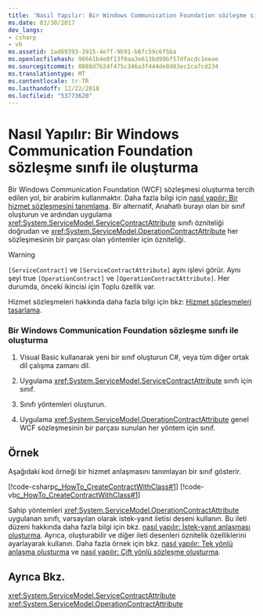 ```yaml
---
title: 'Nasıl Yapılır: Bir Windows Communication Foundation sözleşme sınıfı ile oluşturma'
ms.date: 03/30/2017
dev_langs:
- csharp
- vb
ms.assetid: 1ad69393-3915-4e7f-9b91-b6fc59c6f5ba
ms.openlocfilehash: 90661b4e8f13f0aa3e613bd99bf57dfacdc1eeae
ms.sourcegitcommit: 0888d7b24f475c346a3f444de8d83ec1ca7cd234
ms.translationtype: MT
ms.contentlocale: tr-TR
ms.lasthandoff: 12/22/2018
ms.locfileid: "53773620"
---
```

# <a name="how-to-create-a-windows-communication-foundation-contract-with-a-class"></a>Nasıl Yapılır: Bir Windows Communication Foundation sözleşme sınıfı ile oluşturma
Bir Windows Communication Foundation (WCF) sözleşmesi oluşturma tercih edilen yol, bir arabirim kullanmaktır. Daha fazla bilgi için [nasıl yapılır: Bir hizmet sözleşmesini tanımlama](../../../../docs/framework/wcf/how-to-define-a-wcf-service-contract.md). Bir alternatif, Anahatlı burayı olan bir sınıf oluşturun ve ardından uygulama <xref:System.ServiceModel.ServiceContractAttribute> sınıfı özniteliği doğrudan ve <xref:System.ServiceModel.OperationContractAttribute> her sözleşmesinin bir parçası olan yöntemler için özniteliği.  
  
> [!WARNING]
>  `[ServiceContract]` ve `[ServiceContractAttribute]` aynı işlevi görür. Aynı şeyi true `[OperationContract]` ve `[OperationContractAttribute]`. Her durumda, önceki ikincisi için Toplu özellik var.  
  
 Hizmet sözleşmeleri hakkında daha fazla bilgi için bkz: [Hizmet sözleşmeleri tasarlama](../../../../docs/framework/wcf/designing-service-contracts.md).  
  
### <a name="creating-a-windows-communication-foundation-contract-with-a-class"></a>Bir Windows Communication Foundation sözleşme sınıfı ile oluşturma  
  
1.  Visual Basic kullanarak yeni bir sınıf oluşturun C#, veya tüm diğer ortak dil çalışma zamanı dil.  
  
2.  Uygulama <xref:System.ServiceModel.ServiceContractAttribute> sınıfı için sınıf.  
  
3.  Sınıfı yöntemleri oluşturun.  
  
4.  Uygulama <xref:System.ServiceModel.OperationContractAttribute> genel WCF sözleşmesinin bir parçası sunulan her yöntem için sınıf.  
  
## <a name="example"></a>Örnek  
 Aşağıdaki kod örneği bir hizmet anlaşmasını tanımlayan bir sınıf gösterir.  
  
 [!code-csharp[c_HowTo_CreateContractWithClass#1](../../../../samples/snippets/csharp/VS_Snippets_CFX/c_howto_createcontractwithclass/cs/source.cs#1)]
 [!code-vb[c_HowTo_CreateContractWithClass#1](../../../../samples/snippets/visualbasic/VS_Snippets_CFX/c_howto_createcontractwithclass/vb/source.vb#1)]  
  
 Sahip yöntemleri <xref:System.ServiceModel.OperationContractAttribute> uygulanan sınıfı, varsayılan olarak istek-yanıt iletisi deseni kullanın. Bu ileti düzeni hakkında daha fazla bilgi için bkz. [nasıl yapılır: İstek-yanıt anlaşması oluşturma](../../../../docs/framework/wcf/feature-details/how-to-create-a-request-reply-contract.md). Ayrıca, oluşturabilir ve diğer ileti desenleri öznitelik özelliklerini ayarlayarak kullanın. Daha fazla örnek için bkz. [nasıl yapılır: Tek yönlü anlaşma oluşturma](../../../../docs/framework/wcf/feature-details/how-to-create-a-one-way-contract.md) ve [nasıl yapılır: Çift yönlü sözleşme oluşturma](../../../../docs/framework/wcf/feature-details/how-to-create-a-duplex-contract.md).  
  
## <a name="see-also"></a>Ayrıca Bkz.  
 <xref:System.ServiceModel.ServiceContractAttribute>  
 <xref:System.ServiceModel.OperationContractAttribute>
